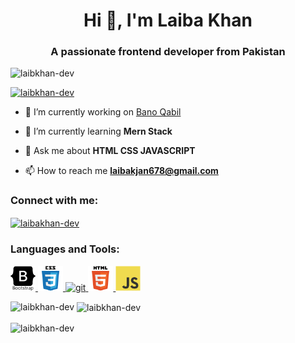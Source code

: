 <h1 align="center">Hi 👋, I'm Laiba Khan</h1>
<h3 align="center">A passionate frontend developer from Pakistan</h3>

<p align="left"> <img src="https://komarev.com/ghpvc/?username=laibkhan-dev&label=Profile%20views&color=0e75b6&style=flat" alt="laibkhan-dev" /> </p>

<p align="left"> <a href="https://github.com/ryo-ma/github-profile-trophy"><img src="https://github-profile-trophy.vercel.app/?username=laibkhan-dev" alt="laibkhan-dev" /></a> </p>

- 🔭 I’m currently working on [Bano Qabil](https://github.com/LaibaKhan-dev/Bano-Qabil-Class-2)

- 🌱 I’m currently learning **Mern Stack**

- 💬 Ask me about **HTML CSS JAVASCRIPT**

- 📫 How to reach me **laibakjan678@gmail.com**

<h3 align="left">Connect with me:</h3>
<p align="left">
<a href="https://instagram.com/laibakhan-dev" target="blank"><img align="center" src="https://raw.githubusercontent.com/rahuldkjain/github-profile-readme-generator/master/src/images/icons/Social/instagram.svg" alt="laibakhan-dev" height="30" width="40" /></a>
</p>

<h3 align="left">Languages and Tools:</h3>
<p align="left"> <a href="https://getbootstrap.com" target="_blank" rel="noreferrer"> <img src="https://raw.githubusercontent.com/devicons/devicon/master/icons/bootstrap/bootstrap-plain-wordmark.svg" alt="bootstrap" width="40" height="40"/> </a> <a href="https://www.w3schools.com/css/" target="_blank" rel="noreferrer"> <img src="https://raw.githubusercontent.com/devicons/devicon/master/icons/css3/css3-original-wordmark.svg" alt="css3" width="40" height="40"/> </a> <a href="https://git-scm.com/" target="_blank" rel="noreferrer"> <img src="https://www.vectorlogo.zone/logos/git-scm/git-scm-icon.svg" alt="git" width="40" height="40"/> </a> <a href="https://www.w3.org/html/" target="_blank" rel="noreferrer"> <img src="https://raw.githubusercontent.com/devicons/devicon/master/icons/html5/html5-original-wordmark.svg" alt="html5" width="40" height="40"/> </a> <a href="https://developer.mozilla.org/en-US/docs/Web/JavaScript" target="_blank" rel="noreferrer"> <img src="https://raw.githubusercontent.com/devicons/devicon/master/icons/javascript/javascript-original.svg" alt="javascript" width="40" height="40"/> </a> </p>

<p><img align="left" src="https://github-readme-stats.vercel.app/api/top-langs?username=laibkhan-dev&show_icons=true&locale=en&layout=compact" alt="laibkhan-dev" /></p>

<p>&nbsp;<img align="center" src="https://github-readme-stats.vercel.app/api?username=laibkhan-dev&show_icons=true&locale=en" alt="laibkhan-dev" /></p>

<p><img align="center" src="https://github-readme-streak-stats.herokuapp.com/?user=laibkhan-dev&" alt="laibkhan-dev" /></p>
